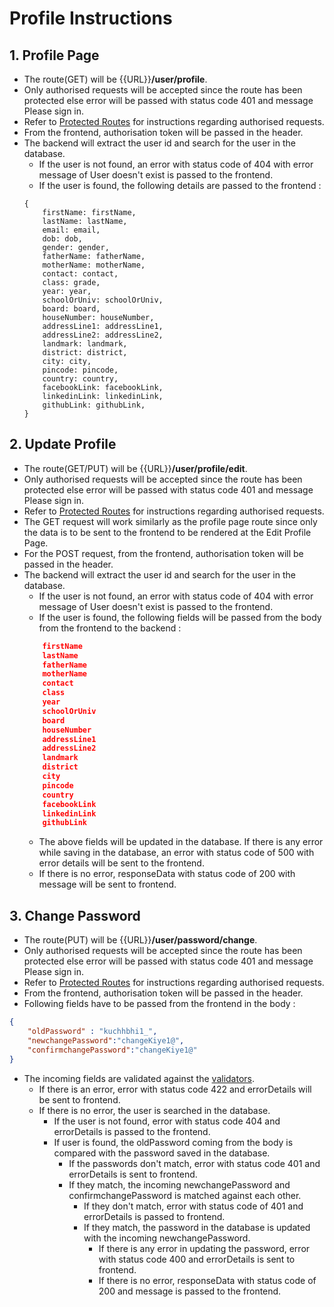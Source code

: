 # Profile Instructions

## 1. Profile Page

* The route(GET) will be {{URL}}**/user/profile**.
* Only authorised requests will be accepted since the route has been protected else error will be passed with status code 401 and message Please sign in.
* Refer to [Protected Routes](https://github.com/Navprayas-A-group-of-Innovative-thought/Navprayas-Backend/blob/master/authInstructions.md#6-protected-routes) for instructions regarding authorised requests.
* From the frontend, authorisation token will be passed in the header.
* The backend will extract the user id and search for the user in the database.
    * If the user is not found, an error with status code of 404 with error message of User doesn't exist is passed to the frontend.
    * If the user is found, the following details are passed to the frontend :
    ```
    {
        firstName: firstName,
        lastName: lastName,
        email: email,
        dob: dob,
        gender: gender,
        fatherName: fatherName,
        motherName: motherName,
        contact: contact,
        class: grade,
        year: year,
        schoolOrUniv: schoolOrUniv,
        board: board,
        houseNumber: houseNumber,
        addressLine1: addressLine1,
        addressLine2: addressLine2,
        landmark: landmark,
        district: district,
        city: city,
        pincode: pincode,
        country: country,
        facebookLink: facebookLink,
        linkedinLink: linkedinLink,
        githubLink: githubLink,
    }
    ```

## 2. Update Profile

* The route(GET/PUT) will be {{URL}}**/user/profile/edit**.
* Only authorised requests will be accepted since the route has been protected else error will be passed with status code 401 and message Please sign in.
* Refer to [Protected Routes](https://github.com/Navprayas-A-group-of-Innovative-thought/Navprayas-Backend/blob/master/authInstructions.md#6-protected-routes) for instructions regarding authorised requests.
* The GET request will work similarly as the profile page route since only the data is to be sent to the frontend to be rendered at the Edit Profile Page.
* For the POST request, from the frontend, authorisation token will be passed in the header.
* The backend will extract the user id and search for the user in the database.
    * If the user is not found, an error with status code of 404 with error message of User doesn't exist is passed to the frontend.
    * If the user is found, the following fields will be passed from the body from the frontend to the backend :
    ```json
        firstName
        lastName
        fatherName
        motherName
        contact
        class
        year
        schoolOrUniv
        board
        houseNumber
        addressLine1
        addressLine2
        landmark
        district
        city
        pincode
        country
        facebookLink
        linkedinLink
        githubLink
    ```
    * The above fields will be updated in the database. If there is any error while saving in the database, an error with status code of 500 with error details will be sent to the frontend.
    * If there is no error, responseData with status code of 200 with message will be sent to frontend.


## 3. Change Password

* The route(PUT) will be {{URL}}**/user/password/change**.
* Only authorised requests will be accepted since the route has been protected else error will be passed with status code 401 and message Please sign in.
* Refer to [Protected Routes](https://github.com/Navprayas-A-group-of-Innovative-thought/Navprayas-Backend/blob/master/authInstructions.md#6-protected-routes) for instructions regarding authorised requests. 
* From the frontend, authorisation token will be passed in the header.
* Following fields have to be passed from the frontend in the body :
```json
{
    "oldPassword" : "kuchhbhi1_",
    "newchangePassword":"changeKiye1@",
    "confirmchangePassword":"changeKiye1@"
}
```
* The incoming fields are validated against the [validators](https://github.com/Navprayas-A-group-of-Innovative-thought/Navprayas-Backend/blob/master/authInstructions.md#validations).
    * If there is an error, error with status code 422 and errorDetails will be sent to frontend.
    * If there is no error, the user is searched in the database.
        * If the user is not found, error with status code 404 and errorDetails is passed to the frontend.
        * If user is found, the oldPassword coming from the body is compared with the password saved in the database.
            * If the passwords don't match, error with status code 401 and errorDetails is sent to frontend.
            * If they match, the incoming newchangePassword and confirmchangePassword is matched against each other.
                * If they don't match, error with status code of 401 and errorDetails is passed to frontend.
                * If they match, the password in the database is updated with the incoming newchangePassword.
                    * If there is any error in updating the password, error with status code 400 and errorDetails is sent to frontend.
                    * If there is no error, responseData with status code of 200 and message is passed to the frontend.
